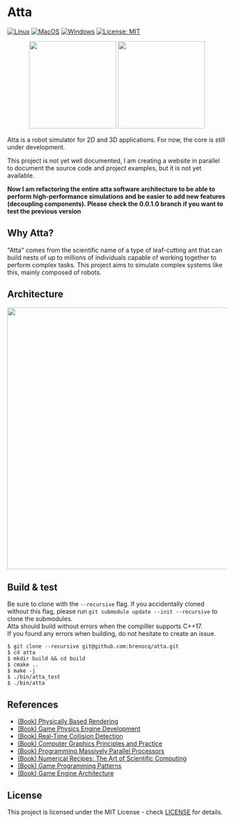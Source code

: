 # Atta

[![Linux](https://github.com/Brenocq/Atta/actions/workflows/linux.yml/badge.svg)](https://github.com/Brenocq/Atta/actions/workflows/linux.yml)
[![MacOS](https://github.com/Brenocq/Atta/actions/workflows/macos.yml/badge.svg)](https://github.com/Brenocq/Atta/actions/workflows/macos.yml)
[![Windows](https://github.com/Brenocq/Atta/actions/workflows/windows.yml/badge.svg)](https://github.com/Brenocq/Atta/actions/workflows/windows.yml)
[![License: MIT](https://img.shields.io/badge/License-MIT-blue.svg)](LICENSE)

<p align="center">
 <img src="https://storage.googleapis.com/atta-images/evolution/2021-09-24.gif" height="200">
 <img src="https://storage.googleapis.com/atta-images/evolution/2021-09-08.gif" height="200">
</p>

Atta is a robot simulator for 2D and 3D applications. For now, the core is still under development.

This project is not yet well documented, I am creating a website in parallel to document the source code and project examples, but it is not yet available.

**Now I am refactoring the entire atta software architecture to be able to perform high-performance simulations and be easier to add new features (decoupling components). Please check the 0.0.1.0 branch if you want to test the previous version**

## Why Atta?
"Atta" comes from the scientific name of a type of leaf-cutting ant that can build nests of up to millions of individuals capable of working together to perform complex tasks.
This project aims to simulate complex systems like this, mainly composed of robots.

## Architecture
<p align="center">
 <img src="https://storage.googleapis.com/atta-images/main/arch-2021-09-08.png" height="600">
</p>

## Build & test
Be sure to clone with the `--recursive` flag. If you accidentally cloned without this flag, please run `git submodule update --init --recursive` to clone the submodules.\
Atta should build without errors when the compiller supports C++17.\
If you found any errors when building, do not hesitate to create an issue.

```
$ git clone --recursive git@github.com:brenocq/atta.git
$ cd atta
$ mkdir build && cd build
$ cmake ..
$ make -j
$ ./bin/atta_test
$ ./bin/atta
```

## References
- [(Book) Physically Based Rendering](http://www.pbr-book.org/)
- [(Book) Game Physics Engine Development](https://www.amazon.com/Game-Physics-Engine-Development-Commercial-Grade/dp/0123819768)
- [(Book) Real-Time Collision Detection](https://www.amazon.com/Real-Time-Collision-Detection-Interactive-Technology/dp/1558607323)
- [(Book) Computer Graphics Principles and Practice](http://cgpp.net/about.xml)
- [(Book) Programming Massively Parallel Processors](https://www.amazon.com/Programming-Massively-Parallel-Processors-Hands/dp/0128119861)
- [(Book) Numerical Recipes: The Art of Scientific Computing](http://numerical.recipes/com/storefront.html)
- [(Book) Game Programming Patterns](https://gameprogrammingpatterns.com)
- [(Book) Game Engine Architecture](https://www.gameenginebook.com)

## License
This project is licensed under the MIT License - check [LICENSE](LICENSE) for details.
